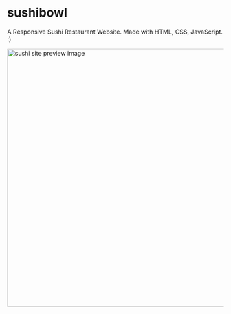# sushibowl
 A Responsive Sushi Restaurant Website. Made with HTML, CSS, JavaScript. :)

<div>
 <img src="https://jinxcodex.com/images/sushibox.png" alt="sushi site preview image" width="600px" height="600px"/>
</div>
